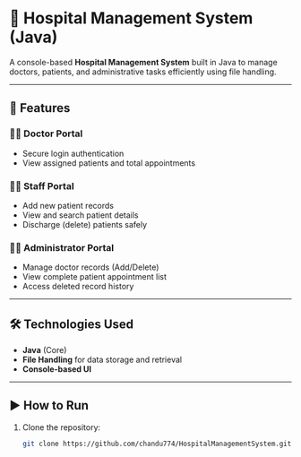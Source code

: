 # 🏥 Hospital Management System (Java)

A console-based **Hospital Management System** built in Java to manage doctors, patients, and administrative tasks efficiently using file handling.

---

## 🚀 Features

### 👨‍⚕️ Doctor Portal
- Secure login authentication
- View assigned patients and total appointments

### 👩‍💼 Staff Portal
- Add new patient records
- View and search patient details
- Discharge (delete) patients safely

### 🧑‍💻 Administrator Portal
- Manage doctor records (Add/Delete)
- View complete patient appointment list
- Access deleted record history

---

## 🛠 Technologies Used
- **Java** (Core)
- **File Handling** for data storage and retrieval
- **Console-based UI**

---

## ▶️ How to Run

1. Clone the repository:
   ```bash
   git clone https://github.com/chandu774/HospitalManagementSystem.git
